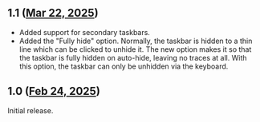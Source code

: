 ## 1.1 ([Mar 22, 2025](https://github.com/ramensoftware/windhawk-mods/blob/9e22c833002db2e8c8c002ea098d25805d09167c/mods/taskbar-auto-hide-keyboard-only.wh.cpp))

* Added support for secondary taskbars.
* Added the "Fully hide" option. Normally, the taskbar is hidden to a thin line which can be clicked to unhide it. The new option makes it so that the taskbar is fully hidden on auto-hide, leaving no traces at all. With this option, the taskbar can only be unhidden via the keyboard.

## 1.0 ([Feb 24, 2025](https://github.com/ramensoftware/windhawk-mods/blob/a964360a62a40333fb917ccea2c5513fe7e77b3b/mods/taskbar-auto-hide-keyboard-only.wh.cpp))

Initial release.
